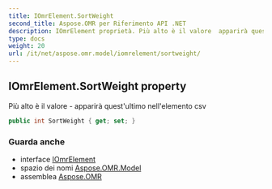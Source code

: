```yaml
---
title: IOmrElement.SortWeight
second_title: Aspose.OMR per Riferimento API .NET
description: IOmrElement proprietà. Più alto è il valore  apparirà questultimo nellelemento csv
type: docs
weight: 20
url: /it/net/aspose.omr.model/iomrelement/sortweight/
---
```

## IOmrElement.SortWeight property

Più alto è il valore - apparirà quest'ultimo nell'elemento csv

```csharp
public int SortWeight { get; set; }
```

### Guarda anche

* interface [IOmrElement](../)
* spazio dei nomi [Aspose.OMR.Model](../../iomrelement/)
* assemblea [Aspose.OMR](../../../)


